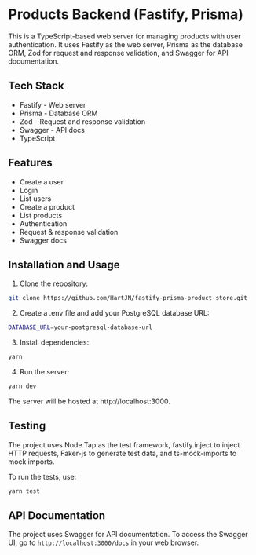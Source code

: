 # Products Backend (Fastify, Prisma)

This is a TypeScript-based web server for managing products with user authentication. It uses Fastify as the web server, Prisma as the database ORM, Zod for request and response validation, and Swagger for API documentation.

## Tech Stack

- Fastify - Web server
- Prisma - Database ORM
- Zod - Request and response validation
- Swagger - API docs
- TypeScript

## Features

- Create a user
- Login
- List users
- Create a product
- List products
- Authentication
- Request & response validation
- Swagger docs

## Installation and Usage

1. Clone the repository:

```bash
git clone https://github.com/HartJN/fastify-prisma-product-store.git
```

2. Create a .env file and add your PostgreSQL database URL:

```bash
DATABASE_URL=your-postgresql-database-url
```

3. Install dependencies:

```bash
yarn
```

4. Run the server:

```bash
yarn dev
```

The server will be hosted at http://localhost:3000.

## Testing

The project uses Node Tap as the test framework, fastify.inject to inject HTTP requests, Faker-js to generate test data, and ts-mock-imports to mock imports.

To run the tests, use:

```bash
yarn test
```

## API Documentation

The project uses Swagger for API documentation. To access the Swagger UI, go to `http://localhost:3000/docs` in your web browser.
